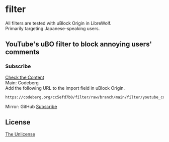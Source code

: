 # filter
All filters are tested with uBlock Origin in LibreWolf.  
Primarily targeting Japanese-speaking users.
## YouTube's uBO filter to block annoying users' comments
### Subscribe
[Check the Content](filter/youtube_comment.txt)  
Main: Codeberg  
Add the following URL to the import field in uBlock Origin.
```
https://codeberg.org/cc5efd7b0/filter/raw/branch/main/filter/youtube_comment.txt
```
Mirror: GitHub
[Subscribe](https://subscribe.adblockplus.org?location=https://raw.githubusercontent.com/cc5efd7b0/filter/refs/heads/main/filter/youtube_comment.txt&title=YouTube's%20uBO%20filter%20to%20block%20annoying%20users'%20comments)
## License
[The Unlicense](LICENSE)